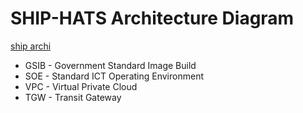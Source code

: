 # SHIP-HATS Architecture Diagram

[ship archi](images/ship-archi.png)

- GSIB - Government Standard Image Build 
- SOE - Standard ICT Operating Environment 
- VPC - Virtual Private Cloud 
- TGW - Transit Gateway 
